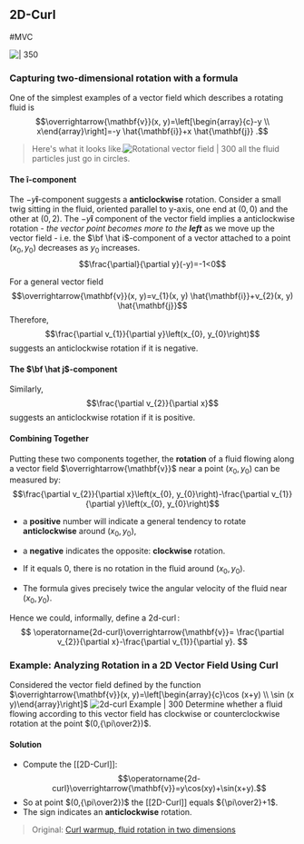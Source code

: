 ## 2D-Curl
#MVC 

![ | 350](https://cdn.kastatic.org/ka-perseus-images/80c78d0b5e74ff5ca5192950d28afc0795ce08f5.png)
### Capturing two-dimensional rotation with a formula
One of the simplest examples of a vector field which describes a rotating fluid is
$$\overrightarrow{\mathbf{v}}(x, y)=\left[\begin{array}{c}-y \\ x\end{array}\right]=-y \hat{\mathbf{i}}+x \hat{\mathbf{j}} .$$
>Here's what it looks like.![Rotational vector field | 300](https://cdn.kastatic.org/ka-perseus-images/2f87e8cc62d997a79f6ca66680eafc0a1673fc6c.png)
all the fluid particles just go in circles.

#### The $\mathbf{\hat i}$-component
The $-y\mathbf{\hat i}$-component suggests a **anticlockwise** rotation. Consider a small twig sitting in the fluid, oriented parallel to y-axis, one end at $(0,0)$ and the other at $(0,2)$.
The $-y\mathbf{\hat i}$ component of the vector field implies a anticlockwise rotation - *the vector point becomes more to the **left*** as we move up the vector field - i.e. the $\bf \hat i$-component of a vector attached to a point $(x_0,y_0)$ decreases as $y_0$ increases.
$$\frac{\partial}{\partial y}(-y)=-1<0$$

For a general vector field $$\overrightarrow{\mathbf{v}}(x, y)=v_{1}(x, y) \hat{\mathbf{i}}+v_{2}(x, y) \hat{\mathbf{j}}$$
Therefore, 
$$\frac{\partial v_{1}}{\partial y}\left(x_{0}, y_{0}\right)$$ suggests an anticlockwise rotation if it is negative.

#### The $\bf \hat j$-component
Similarly, $$\frac{\partial v_{2}}{\partial x}$$ suggests an anticlockwise rotation if it is positive.
#### Combining Together
Putting these two components together, the **rotation** of a fluid flowing along a
vector field $\overrightarrow{\mathbf{v}}$ near a point $\left(x_{0}, y_{0}\right)$ can be measured by:
$$\frac{\partial v_{2}}{\partial x}\left(x_{0}, y_{0}\right)-\frac{\partial v_{1}}{\partial y}\left(x_{0}, y_{0}\right)$$

- a **positive** number will indicate a general tendency to rotate **anticlockwise** around $(x_0,y_0)$,
- a **negative** indicates the opposite: **clockwise** rotation.

- If it equals $0$, there is no rotation in the fluid around $(x_0,y_0)$.
- The formula gives precisely twice the angular velocity of the fluid near $(x_0,y_0)$.

Hence we could, informally, define a $\operatorname{2d-curl}$:
$$
\operatorname{2d-curl}\overrightarrow{\mathbf{v}}=
\frac{\partial v_{2}}{\partial x}-\frac{\partial v_{1}}{\partial y}.
$$

### Example: Analyzing Rotation in a 2D Vector Field Using Curl
>
Considered the vector field defined by the function $\overrightarrow{\mathbf{v}}(x, y)=\left[\begin{array}{c}\cos (x+y) \\ \sin (x y)\end{array}\right]$
![2d-curl Example | 300](https://cdn.kastatic.org/ka-perseus-images/b31b47a0befb37e4dc89c063b4fc370817de3ef8.png)
Determine whether a fluid flowing according to this vector field has clockwise or counterclockwise rotation at the point $(0,{\pi\over2})$.

#### Solution
- Compute the [[2D-Curl]]: $$\operatorname{2d-curl}\overrightarrow{\mathbf{v}}=y\cos(xy)+\sin(x+y).$$
- So at point $(0,{\pi\over2})$ the [[2D-Curl]] equals ${\pi\over2}+1$.
- The sign indicates an **anticlockwise** rotation.


> Original: [Curl warmup, fluid rotation in two dimensions](https://www.khanacademy.org/math/multivariable-calculus/multivariable-derivatives/divergence-and-curl-articles/a/curl-warmup)